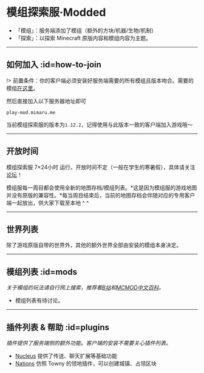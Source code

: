 # 模组探索服·Modded

- 「模组」：服务端添加了模组（额外的方块/机器/生物/机制）
- 「探索」：以探索 Minecraft 原版内容和模组内容为主题。

----

## 如何加入 :id=how-to-join

!> 前置条件：你的客户端必须安装好服务端需要的所有模组且版本吻合。需要的模组[在这里](#mods)。

然后直接加入以下服务器地址即可

    play-mod.mimaru.me

当前模组探索服的版本为`1.12.2`，记得使用与此版本一致的客户端加入游戏哦～

----

## 开放时间

模组探索服 7×24小时 运行，开放时间不定（一般在学生的寒暑假），具体请关注[论坛][bbs]！

模组服每一周目都会使用全新的地图存档/模组列表。*这是因为模组服的游戏地图并没有原版的兼容性。*每当周目结束后，当前的地图存档会伴随对应的专用客户端一起放出，供大家下载至本地 ^ ^

----

## 世界列表

除了游戏原版自带的世界外，其他的额外世界全部由安装的模组本身决定。

----

## 模组列表 :id=mods

*关于模组的玩法请自行网上搜索，推荐看[B站](https://bilibili.com)和[MCMOD中文百科](https://www.mcmod.cn/)。*

- 模组列表有待讨论。

----

## 插件列表 & 帮助 :id=plugins

*插件提供了服务端侧的额外功能。客户端的安装不需要关心插件列表。*

- [Nucleus](https://www.mcbbs.net/thread-732446-1-1.html) 提供了传送、聊天扩展等基础功能
- [Nations](/plugins/nations.md) 仿照 Towny 的领地插件，可以创建城镇、占领区块

[the_overworld]: https://minecraft-zh.gamepedia.com/%E4%B8%BB%E4%B8%96%E7%95%8C
[the_nether]: https://minecraft-zh.gamepedia.com/%E4%B8%8B%E7%95%8C
[the_end]: https://minecraft-zh.gamepedia.com/%E6%9C%AB%E8%B7%AF%E4%B9%8B%E5%9C%B0
[superflat]: https://minecraft-zh.gamepedia.com/%E8%B6%85%E5%B9%B3%E5%9D%A6%E4%B8%96%E7%95%8C
[bbs]: http://bbs.mimaru.me/
